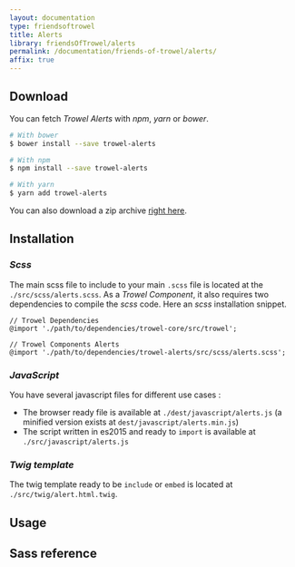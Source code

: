 ```yaml
---
layout: documentation
type: friendsoftrowel
title: Alerts
library: friendsOfTrowel/alerts
permalink: /documentation/friends-of-trowel/alerts/
affix: true
---
```


## Download

You can fetch *Trowel Alerts* with *npm*, *yarn* or *bower*.

```bash
# With bower
$ bower install --save trowel-alerts

# With npm
$ npm install --save trowel-alerts

# With yarn
$ yarn add trowel-alerts
```

You can also download a zip archive [right here](https://github.com/FriendsOfTrowel/Alerts/archive/master.zip).

## Installation

### *Scss*
The main scss file to include to your main `.scss` file is located at the `./src/scss/alerts.scss`. As a *Trowel Component*, it also requires two dependencies to compile the *scss* code. Here an *scss* installation snippet.

```
// Trowel Dependencies
@import './path/to/dependencies/trowel-core/src/trowel';

// Trowel Components Alerts
@import './path/to/dependencies/trowel-alerts/src/scss/alerts.scss';
```

### *JavaScript*
You have several javascript files for different use cases :
* The browser ready file is available at `./dest/javascript/alerts.js` (a minified version exists at `dest/javascript/alerts.min.js`)
* The script written in es2015 and ready to `import` is available at `./src/javascript/alerts.js`


### *Twig template*
The twig template ready to be `include` or `embed` is located at `./src/twig/alert.html.twig`.

## Usage

## Sass reference
